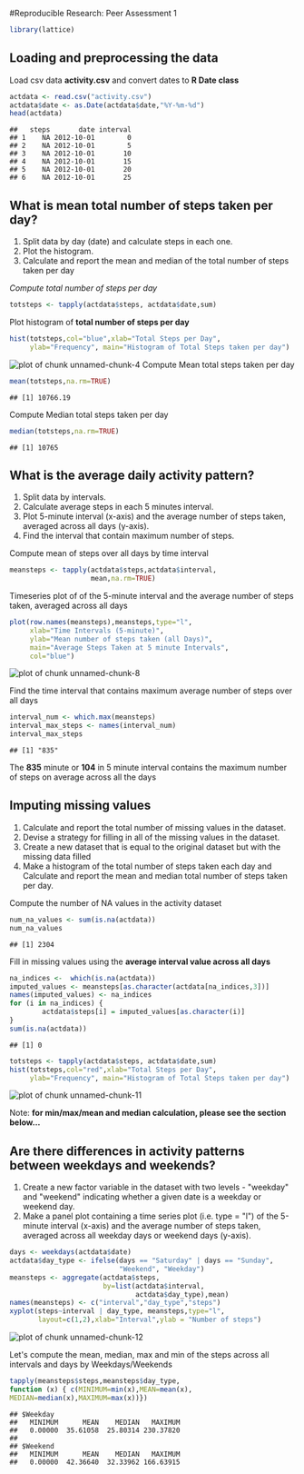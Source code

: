 #Reproducible Research: Peer Assessment 1


```r
library(lattice)
```
## Loading and preprocessing the data
Load csv data **activity.csv** and convert dates to **R Date class**  


```r
actdata <- read.csv("activity.csv")
actdata$date <- as.Date(actdata$date,"%Y-%m-%d")
head(actdata)
```

```
##   steps       date interval
## 1    NA 2012-10-01        0
## 2    NA 2012-10-01        5
## 3    NA 2012-10-01       10
## 4    NA 2012-10-01       15
## 5    NA 2012-10-01       20
## 6    NA 2012-10-01       25
```

## What is mean total number of steps taken per day?
1. Split data by day (date) and calculate steps in each one.
2. Plot the histogram.
3. Calculate and report the mean and median of the total number of steps taken per day

*Compute total number of steps per day*  

```r
totsteps <- tapply(actdata$steps, actdata$date,sum)
```

Plot histogram of **total number of steps per day**

```r
hist(totsteps,col="blue",xlab="Total Steps per Day", 
     ylab="Frequency", main="Histogram of Total Steps taken per day")
```

![plot of chunk unnamed-chunk-4](figure/unnamed-chunk-4-1.png) 
Compute Mean total steps taken per day

```r
mean(totsteps,na.rm=TRUE)
```

```
## [1] 10766.19
```

Compute Median total steps taken per day

```r
median(totsteps,na.rm=TRUE)
```

```
## [1] 10765
```

## What is the average daily activity pattern?
1. Split data by intervals.
2. Calculate average steps in each 5 minutes interval.
3. Plot 5-minute interval (x-axis) and the average number of steps taken, averaged across all days (y-axis).
4. Find the interval that contain maximum number of steps. 


Compute mean of steps over all days by time interval

```r
meansteps <- tapply(actdata$steps,actdata$interval,
                    mean,na.rm=TRUE)
```
Timeseries plot of of the 5-minute interval and the average number of steps taken, averaged across all days


```r
plot(row.names(meansteps),meansteps,type="l",
     xlab="Time Intervals (5-minute)", 
     ylab="Mean number of steps taken (all Days)", 
     main="Average Steps Taken at 5 minute Intervals",
     col="blue")
```

![plot of chunk unnamed-chunk-8](figure/unnamed-chunk-8-1.png) 

Find the time interval that contains maximum average number of steps over all days


```r
interval_num <- which.max(meansteps)
interval_max_steps <- names(interval_num)
interval_max_steps
```

```
## [1] "835"
```

The **835** minute  or **104** in 5 minute interval contains the maximum number of steps on average across all the days


## Imputing missing values

1. Calculate and report the total number of missing values in the dataset.
2. Devise a strategy for filling in all of the missing values in the dataset.
3. Create a new dataset that is equal to the original dataset but with the missing data filled
4. Make a histogram of the total number of steps taken each day and Calculate and report the mean and median total number of steps taken per day. 


Compute the number of NA values in the activity dataset

```r
num_na_values <- sum(is.na(actdata))
num_na_values 
```

```
## [1] 2304
```

Fill in missing values using the **average interval value across all days**


```r
na_indices <-  which(is.na(actdata))
imputed_values <- meansteps[as.character(actdata[na_indices,3])]
names(imputed_values) <- na_indices
for (i in na_indices) {
        actdata$steps[i] = imputed_values[as.character(i)]
}
sum(is.na(actdata)) 
```

```
## [1] 0
```

```r
totsteps <- tapply(actdata$steps, actdata$date,sum)
hist(totsteps,col="red",xlab="Total Steps per Day", 
     ylab="Frequency", main="Histogram of Total Steps taken per day")
```

![plot of chunk unnamed-chunk-11](figure/unnamed-chunk-11-1.png) 

Note: **for min/max/mean and median calculation, please see the section below...**
        
        
## Are there differences in activity patterns between weekdays and weekends?
1. Create a new factor variable in the dataset with two levels - "weekday" and "weekend" indicating whether a given date is a weekday or weekend day.
2. Make a panel plot containing a time series plot (i.e. type = "l") of the 5-minute interval (x-axis) and the average number of steps taken, averaged across all weekday days or weekend days (y-axis).


```r
days <- weekdays(actdata$date)
actdata$day_type <- ifelse(days == "Saturday" | days == "Sunday", 
                           "Weekend", "Weekday")
meansteps <- aggregate(actdata$steps,
                       by=list(actdata$interval,
                               actdata$day_type),mean)
names(meansteps) <- c("interval","day_type","steps")
xyplot(steps~interval | day_type, meansteps,type="l",
       layout=c(1,2),xlab="Interval",ylab = "Number of steps")
```

![plot of chunk unnamed-chunk-12](figure/unnamed-chunk-12-1.png) 

Let's compute the mean, median, max and min of the steps across all intervals and days by Weekdays/Weekends


```r
tapply(meansteps$steps,meansteps$day_type,
function (x) { c(MINIMUM=min(x),MEAN=mean(x),
MEDIAN=median(x),MAXIMUM=max(x))})
```

```
## $Weekday
##   MINIMUM      MEAN    MEDIAN   MAXIMUM 
##   0.00000  35.61058  25.80314 230.37820 
## 
## $Weekend
##   MINIMUM      MEAN    MEDIAN   MAXIMUM 
##   0.00000  42.36640  32.33962 166.63915
```
